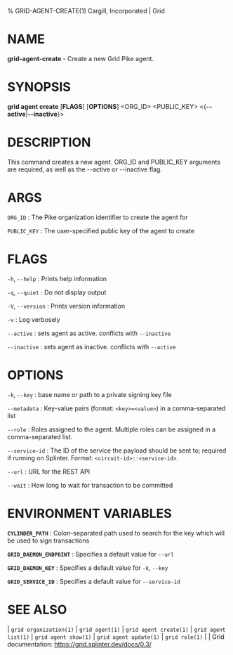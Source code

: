 % GRID-AGENT-CREATE(1) Cargill, Incorporated | Grid

<!--
  Copyright 2022 Cargill Incorporated
  Licensed under Creative Commons Attribution 4.0 International License
  https://creativecommons.org/licenses/by/4.0/
-->

NAME
====

**grid-agent-create** - Create a new Grid Pike agent.

SYNOPSIS
========

**grid agent create** \[**FLAGS**\] \[**OPTIONS**\] <ORG_ID> <PUBLIC_KEY> <{**--active**|**--inactive**}>

DESCRIPTION
===========

This command creates a new agent. ORG_ID and PUBLIC_KEY arguments are required,
as well as the --active or --inactive flag.

ARGS
====

`ORG_ID`
: The Pike organization identifier to create the agent for

`PUBLIC_KEY`
: The user-specified public key of the agent to create

FLAGS
=====

`-h`, `--help`
: Prints help information

`-q`, `--quiet`
: Do not display output

`-V`, `--version`
: Prints version information

`-v`
: Log verbosely

`--active`
: sets agent as active. conflicts with `--inactive`

`--inactive`
: sets agent as inactive. conflicts with `--active`

OPTIONS
=======

`-k`, `--key`
: base name or path to a private signing key file

`--metadata`
: Key-value pairs (format: `<key>=<value>`) in a comma-separated list

`--role`
: Roles assigned to the agent. Multiple roles can be assigned in a
  comma-separated list.

`--service-id`
: The ID of the service the payload should be sent to; required if running on
  Splinter. Format: `<circuit-id>::<service-id>`.

`--url`
: URL for the REST API

`--wait`
: How long to wait for transaction to be committed

ENVIRONMENT VARIABLES
=====================

**`CYLINDER_PATH`**
: Colon-separated path used to search for the key which will be used
  to sign transactions

**`GRID_DAEMON_ENDPOINT`**
: Specifies a default value for `--url`

**`GRID_DAEMON_KEY`**
: Specifies a default value for  `-k`, `--key`

**`GRID_SERVICE_ID`**
: Specifies a default value for `--service-id`

SEE ALSO
========
| `grid organization(1)`
| `grid agent(1)`
| `grid agent create(1)`
| `grid agent list(1)`
| `grid agent show(1)`
| `grid agent update(1)`
| `grid role(1)`
|
| Grid documentation: https://grid.splinter.dev/docs/0.3/
